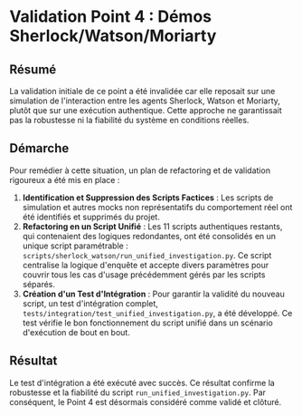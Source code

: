 # Validation Point 4 : Démos Sherlock/Watson/Moriarty

## Résumé

La validation initiale de ce point a été invalidée car elle reposait sur une simulation de l'interaction entre les agents Sherlock, Watson et Moriarty, plutôt que sur une exécution authentique. Cette approche ne garantissait pas la robustesse ni la fiabilité du système en conditions réelles.

## Démarche

Pour remédier à cette situation, un plan de refactoring et de validation rigoureux a été mis en place :

1.  **Identification et Suppression des Scripts Factices** : Les scripts de simulation et autres mocks non représentatifs du comportement réel ont été identifiés et supprimés du projet.
2.  **Refactoring en un Script Unifié** : Les 11 scripts authentiques restants, qui contenaient des logiques redondantes, ont été consolidés en un unique script paramétrable : `scripts/sherlock_watson/run_unified_investigation.py`. Ce script centralise la logique d'enquête et accepte divers paramètres pour couvrir tous les cas d'usage précédemment gérés par les scripts séparés.
3.  **Création d'un Test d'Intégration** : Pour garantir la validité du nouveau script, un test d'intégration complet, `tests/integration/test_unified_investigation.py`, a été développé. Ce test vérifie le bon fonctionnement du script unifié dans un scénario d'exécution de bout en bout.

## Résultat

Le test d'intégration a été exécuté avec succès. Ce résultat confirme la robustesse et la fiabilité du script `run_unified_investigation.py`. Par conséquent, le Point 4 est désormais considéré comme validé et clôturé.